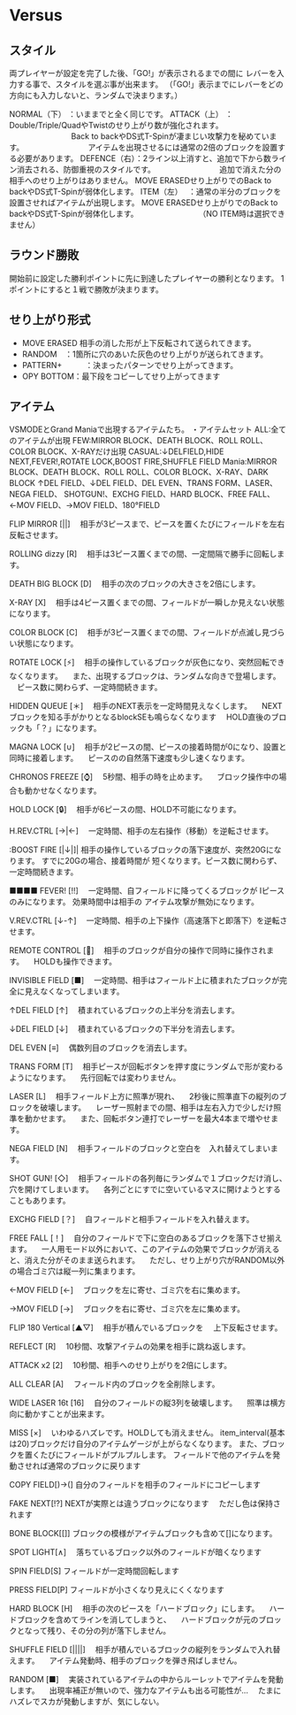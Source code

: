# Versus

## スタイル
両プレイヤーが設定を完了した後、「GO!」が表示されるまでの間に
レバーを入力する事で、スタイルを選ぶ事が出来ます。
（「GO!」表示までにレバーをどの方向にも入力しないと、ランダムで決まります。）

NORMAL（下） ：いままでと全く同じです。
ATTACK（上） ：Double/Triple/QuadやTwistのせり上がり数が強化されます。
　　　　　　　　Back to backやDS式T-Spinが凄まじい攻撃力を秘めています。
　　　　　　　　アイテムを出現させるには通常の2倍のブロックを設置する必要があります。
DEFENCE（右）：2ライン以上消すと、追加で下から数ライン消去される、防御重視のスタイルです。
　　　　　　　　追加で消えた分の相手へのせり上がりはありません。
MOVE ERASEDせり上がりでのBack to backやDS式T-Spinが弱体化します。
ITEM（左）　 ：通常の半分のブロックを設置させればアイテムが出現します。
MOVE ERASEDせり上がりでのBack to backやDS式T-Spinが弱体化します。
　　　　　　　　（NO ITEM時は選択できません）

## ラウンド勝敗
開始前に設定した勝利ポイントに先に到達したプレイヤーの勝利となります。
1ポイントにすると１戦で勝敗が決まります。

## せり上がり形式
- MOVE ERASED 相手の消した形が上下反転されて送られてきます。
- RANDOM　：1箇所に穴のあいた灰色のせり上がりが送られてきます。
- PATTERN+　　　：決まったパターンでせり上がってきます。
- OPY BOTTOM：最下段をコピーしてせり上がってきます

## アイテム
VSMODEとGrand Maniaで出現するアイテムたち。
・アイテムセット
ALL:全てのアイテムが出現
FEW:MIRROR BLOCK、DEATH BLOCK、ROLL ROLL、COLOR BLOCK、X-RAYだけ出現
CASUAL:↓DELFIELD,HIDE NEXT,FEVER!,ROTATE LOCK,BOOST FIRE,SHUFFLE FIELD
Mania:MIRROR BLOCK、DEATH BLOCK、ROLL ROLL、COLOR BLOCK、X-RAY、DARK BLOCK
↑DEL FIELD、↓DEL FIELD、DEL EVEN、TRANS FORM、LASER、NEGA FIELD、
SHOTGUN!、EXCHG FIELD、HARD BLOCK、FREE FALL、←MOV FIELD、→MOV FIELD、180°FIELD

FLIP MIRROR [||]
　相手が3ピースまで、ピースを置くたびにフィールドを左右反転させます。

ROLLING dizzy [R]
　相手は3ピース置くまでの間、一定間隔で勝手に回転します。

DEATH BIG BLOCK [D]
　相手の次のブロックの大きさを2倍にします。

X-RAY [X]
　相手は4ピース置くまでの間、フィールドが一瞬しか見えない状態になります。

COLOR BLOCK [C]
　相手が3ピース置くまでの間、フィールドが点滅し見づらい状態になります。

ROTATE LOCK [⚡️]
　相手の操作しているブロックが灰色になり、突然回転できなくなります。
　また、出現するブロックは、ランダムな向きで登場します。
　ピース数に関わらず、一定時間続きます。

HIDDEN QUEUE [＊]
　相手のNEXT表示を一定時間見えなくします。
　NEXTブロックを知る手がかりとなるblockSEも鳴らなくなります
　HOLD直後のブロックも「？」になります。

MAGNA LOCK [∪]
　相手が2ピースの間、ピースの接着時間が0になり、設置と同時に接着します。
　ピースのの自然落下速度も少し速くなります。

CHRONOS FREEZE [⌚]
　5秒間、相手の時を止めます。
　ブロック操作中の場合も動かせなくなります。

HOLD LOCK [🔒️]
　相手が6ピースの間、HOLD不可能になります。

H.REV.CTRL [->|<-]
　一定時間、相手の左右操作（移動）を逆転させます。

:BOOST FIRE [|↓|]|
相手の操作しているブロックの落下速度が、突然20Gになります。
すでに20Gの場合、接着時間が
短くなります。ピース数に関わらず、一定時間続きます。

■■■■ FEVER! [!!]
　一定時間、自フィールドに降ってくるブロックが Iピースのみになります。
効果時間中は相手の アイテム攻撃が無効になります。

V.REV.CTRL [↓-↑]
　一定時間、相手の上下操作（高速落下と即落下）を逆転させます。

REMOTE CONTROL [📱]
　相手のブロックが自分の操作で同時に操作されます。
　HOLDも操作できます。

INVISIBLE FIELD [■]
　一定時間、相手はフィールド上に積まれたブロックが完全に見えなくなってしまいます。

↑DEL FIELD [↑]
　積まれているブロックの上半分を消去します。

↓DEL FIELD [↓]
　積まれているブロックの下半分を消去します。

DEL EVEN [≡]
　偶数列目のブロックを消去します。

TRANS FORM [T]
　相手ピースが回転ボタンを押す度にランダムで形が変わるようになります。
　先行回転では変わりません。

LASER [L]
　相手フィールド上方に照準が現れ、
　2秒後に照準直下の縦列のブロックを破壊します。
　レーザー照射までの間、相手は左右入力で少しだけ照準を動かせます。
　また、回転ボタン連打でレーザーを最大4本まで増やせます。

NEGA FIELD [N]
　相手フィールドのブロックと空白を　入れ替えてしまいます。

SHOT GUN! [◇]
　相手フィールドの各列毎にランダムで１ブロックだけ消し、穴を開けてしまいます。
　各列ごとにすでに空いているマスに開けようとすることもあります。

EXCHG FIELD [？]
　自フィールドと相手フィールドを入れ替えます。

FREE FALL [！]
　自分のフィールドで下に空白のあるブロックを落下させ揃えます。
　一人用モード以外において、このアイテムの効果でブロックが消えると、消えた分がそのまま送られます。
　ただし、せり上がり穴がRANDOM以外の場合ゴミ穴は縦一列に集まります。


←MOV FIELD [←]
　ブロックを左に寄せ、ゴミ穴を右に集めます。

→MOV FIELD [→]
　ブロックを右に寄せ、ゴミ穴を左に集めます。

FLIP 180 Vertical [▲▽]
　相手が積んでいるブロックを
　上下反転させます。

REFLECT [R]
　10秒間、攻撃アイテムの効果を相手に跳ね返します。

ATTACK x2 [2]
　10秒間、相手へのせり上がりを2倍にします。

ALL CLEAR [A]
　フィールド内のブロックを全削除します。

WIDE LASER 16t [16]
　自分のフィールドの縦3列を破壊します。
　照準は横方向に動かすことが出来ます。

MISS [×]
　いわゆるハズレです。HOLDしても消えません。
item_interval(基本は20)ブロックだけ自分のアイテムゲージが上がらなくなります。
また、ブロックを置くたびにフィールドがプルプルします。
フィールドで他のアイテムを発動させれば通常のブロックに戻ります

COPY FIELD[)→(]
自分のフィールドを相手のフィールドにコピーします

FAKE NEXT[!?]
NEXTが実際とは違うブロックになります
　ただし色は保持されます

BONE BLOCK[[]]
ブロックの模様がアイテムブロックも含めて[]になります。

SPOT LIGHT[∧]
　落ちているブロック以外のフィールドが暗くなります

SPIN FIELD[S]
フィールドが一定時間回転します

PRESS FIELD[P]
フィールドが小さくなり見えにくくなります

HARD BLOCK [H]
　相手の次のピースを「ハードブロック」にします。
　ハードブロックを含めてラインを消してしまうと、
　ハードブロックが元のブロックとなって残り、その分の列が落下しません。

SHUFFLE FIELD [||||]
　相手が積んでいるブロックの縦列をランダムで入れ替えます。
　アイテム発動時、相手のブロックを弾き飛ばしません。

RANDOM [■]
　実装されているアイテムの中からルーレットでアイテムを発動します。
　出現率補正が無いので、強力なアイテムも出る可能性が…
　たまにハズレでスカが発動しますが、気にしない。
